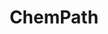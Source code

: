 ---
title: ChemPath
emoji: 🏢
colorFrom: blue
colorTo: pink
sdk: docker
pinned: false
license: mit
---
